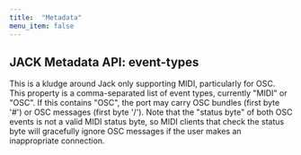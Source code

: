 ```yaml
---
title:  "Metadata"
menu_item: false
---
```


## JACK Metadata API: event-types

This is a kludge around Jack only supporting MIDI, particularly for OSC.
This property is a comma-separated list of event types, currently "MIDI" or "OSC".
If this contains "OSC", the port may carry OSC bundles (first byte '#') or OSC messages (first byte '/').
Note that the "status byte" of both OSC events is not a valid MIDI status byte, so MIDI clients that check the status byte will gracefully ignore OSC messages if the user makes an inappropriate connection.
